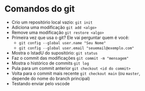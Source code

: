 # Comandos do git

- Crio um repositório local vazio: `git init`
- Adiciona uma modificação `git add <algo>`
- Remove uma modificação `git restore <algo>`
- Primeira vez que usa o git? Ele vai perguntar quem é você:
  - `git config --global user.name "Seu Nome"`
  - `git config --global user.email "seuemail@exemplo.com"`
- Mostra o IstadU do supositório: `git status`
- Faz o commit das modificações `git commit -m "mensagem"`
- Mostra o histórico de commits `git log`
- Pula para um commit anterior `git checkout <id do commit>`
- Volta para o commit mais recente `git checkout main` (ou `master`, depende
    do nome do branch principal)
- Testando enviar pelo vscode
